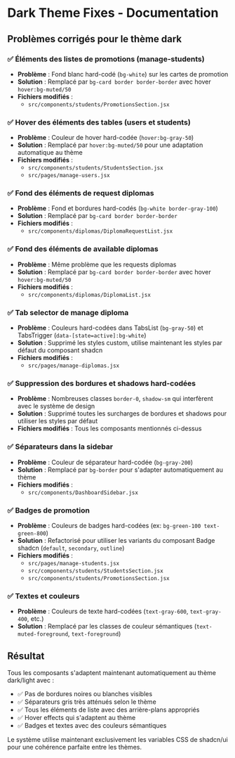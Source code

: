 # Dark Theme Fixes - Documentation

## Problèmes corrigés pour le thème dark

### ✅ **Éléments des listes de promotions (manage-students)**
- **Problème** : Fond blanc hard-codé (`bg-white`) sur les cartes de promotion
- **Solution** : Remplacé par `bg-card border border-border` avec hover `hover:bg-muted/50`
- **Fichiers modifiés** :
  - `src/components/students/PromotionsSection.jsx`

### ✅ **Hover des éléments des tables (users et students)**
- **Problème** : Couleur de hover hard-codée (`hover:bg-gray-50`)
- **Solution** : Remplacé par `hover:bg-muted/50` pour une adaptation automatique au thème
- **Fichiers modifiés** :
  - `src/components/students/StudentsSection.jsx`
  - `src/pages/manage-users.jsx`

### ✅ **Fond des éléments de request diplomas**
- **Problème** : Fond et bordures hard-codés (`bg-white border-gray-100`)
- **Solution** : Remplacé par `bg-card border border-border`
- **Fichiers modifiés** :
  - `src/components/diplomas/DiplomaRequestList.jsx`

### ✅ **Fond des éléments de available diplomas**
- **Problème** : Même problème que les requests diplomas
- **Solution** : Remplacé par `bg-card border border-border` avec hover `hover:bg-muted/50`
- **Fichiers modifiés** :
  - `src/components/diplomas/DiplomaList.jsx`

### ✅ **Tab selector de manage diploma**
- **Problème** : Couleurs hard-codées dans TabsList (`bg-gray-50`) et TabsTrigger (`data-[state=active]:bg-white`)
- **Solution** : Supprimé les styles custom, utilise maintenant les styles par défaut du composant shadcn
- **Fichiers modifiés** :
  - `src/pages/manage-diplomas.jsx`

### ✅ **Suppression des bordures et shadows hard-codées**
- **Problème** : Nombreuses classes `border-0`, `shadow-sm` qui interfèrent avec le système de design
- **Solution** : Supprimé toutes les surcharges de bordures et shadows pour utiliser les styles par défaut
- **Fichiers modifiés** : Tous les composants mentionnés ci-dessus

### ✅ **Séparateurs dans la sidebar**
- **Problème** : Couleur de séparateur hard-codée (`bg-gray-200`)
- **Solution** : Remplacé par `bg-border` pour s'adapter automatiquement au thème
- **Fichiers modifiés** :
  - `src/components/DashboardSidebar.jsx`

### ✅ **Badges de promotion**
- **Problème** : Couleurs de badges hard-codées (ex: `bg-green-100 text-green-800`)
- **Solution** : Refactorisé pour utiliser les variants du composant Badge shadcn (`default`, `secondary`, `outline`)
- **Fichiers modifiés** :
  - `src/pages/manage-students.jsx`
  - `src/components/students/StudentsSection.jsx`
  - `src/components/students/PromotionsSection.jsx`

### ✅ **Textes et couleurs**
- **Problème** : Couleurs de texte hard-codées (`text-gray-600`, `text-gray-400`, etc.)
- **Solution** : Remplacé par les classes de couleur sémantiques (`text-muted-foreground`, `text-foreground`)

## Résultat

Tous les composants s'adaptent maintenant automatiquement au thème dark/light avec :
- ✅ Pas de bordures noires ou blanches visibles
- ✅ Séparateurs gris très atténués selon le thème
- ✅ Tous les éléments de liste avec des arrière-plans appropriés
- ✅ Hover effects qui s'adaptent au thème
- ✅ Badges et textes avec des couleurs sémantiques

Le système utilise maintenant exclusivement les variables CSS de shadcn/ui pour une cohérence parfaite entre les thèmes.

